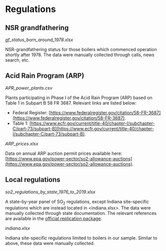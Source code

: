 Regulations
===========


## NSR grandfathering

*gf_status_born_around_1978.xlsx*

NSR-grandfathering status for those boilers which commenced operation shortly 
after 1978.  The data were manually collected through calls, news search, etc.


## Acid Rain Program (ARP)

*APR_power_plants.csv*

Plants participating in Phase I of the Acid Rain Program (ARP) based on Table 1 
in Subpart B 58 FR 3687.  Relevant links are listed below:

- Federal Register: [https://www.federalregister.gov/citation/58-FR-3687](https://www.federalregister.gov/citation/58-FR-3687).
- Table 1: [https://www.ecfr.gov/current/title-40/chapter-I/subchapter-C/part-73/subpart-B](https://www.ecfr.gov/current/title-40/chapter-I/subchapter-C/part-73/subpart-B).


*ARP_prices.xlsx*

Data on annual ARP auction permit prices available here:
[https://www.epa.gov/power-sector/so2-allowance-auctions](https://www.epa.gov/power-sector/so2-allowance-auctions).


## Local regulations

*so2_regulations_by_state_1976_to_2019.xlsx*

A state-by-year panel of SO$_2$ regulations, except Indiana site-specific 
regulations which are instead located in <indiana.xlsx>.  The data were manually 
collected through state documentation.  The relevant references are available in
the [official replication package](https://doi.org/10.7910/DVN/YOMSIL).

*indiana.xlsx*

Indiana site-specific regulations limited to boilers in our sample.  Similar to 
above, these data were manually collected.


